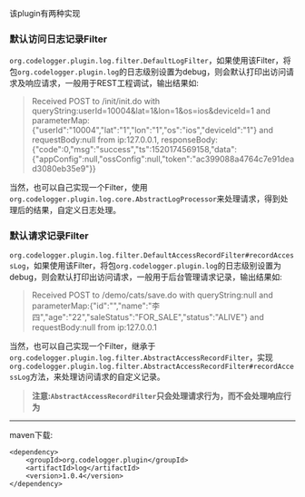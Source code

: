该plugin有两种实现

### 默认访问日志记录Filter
`org.codelogger.plugin.log.filter.DefaultLogFilter`，如果使用该Filter，将包`org.codelogger.plugin.log`的日志级别设置为debug，则会默认打印出访问请求及响应请求，一般用于REST工程调试，输出结果如:

> Received POST to /init/init.do with queryString:userId=10004&lat=1&lon=1&os=ios&deviceId=1 and parameterMap:{"userId":"10004","lat":"1","lon":"1","os":"ios","deviceId":"1"} and requestBody:null from ip:127.0.0.1, responseBody:{"code":0,"msg":"success","ts":1520174569158,"data":{"appConfig":null,"ossConfig":null,"token":"ac399088a4764c7e91dead3080eb35e9"}}

当然，也可以自己实现一个Filter，使用`org.codelogger.plugin.log.core.AbstractLogProcessor`来处理请求，得到处理后的结果，自定义日志处理。

### 默认请求记录Filter
`org.codelogger.plugin.log.filter.DefaultAccessRecordFilter#recordAccessLog`，如果使用该Filter，将包`org.codelogger.plugin.log`的日志级别设置为debug，则会默认打印出访问请求，一般用于后台管理请求记录，输出结果如:

> Received POST to /demo/cats/save.do with queryString:null and parameterMap:{"id":"","name":"李四","age":"22","saleStatus":"FOR_SALE","status":"ALIVE"} and requestBody:null from ip:127.0.0.1 

当然，也可以自己实现一个Filter，继承于`org.codelogger.plugin.log.filter.AbstractAccessRecordFilter`，实现`org.codelogger.plugin.log.filter.AbstractAccessRecordFilter#recordAccessLog`方法，来处理访问请求的自定义记录。

> **注意:`AbstractAccessRecordFilter`只会处理请求行为，而不会处理响应行为**

---

maven下载:

```
<dependency>
    <groupId>org.codelogger.plugin</groupId>
    <artifactId>log</artifactId>
    <version>1.0.4</version>
</dependency>
